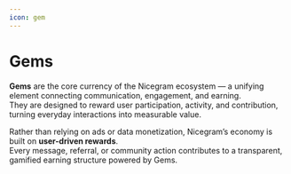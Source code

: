 ```yaml
---
icon: gem
---
```


# Gems

**Gems** are the core currency of the Nicegram ecosystem — a unifying element connecting communication, engagement, and earning.\
They are designed to reward user participation, activity, and contribution, turning everyday interactions into measurable value.

Rather than relying on ads or data monetization, Nicegram’s economy is built on **user-driven rewards**.\
Every message, referral, or community action contributes to a transparent, gamified earning structure powered by Gems.
